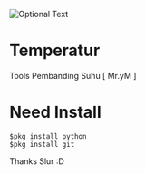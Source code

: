 ![Optional Text](../master/img/image.png)

# Temperatur
Tools Pembanding Suhu [ Mr.yM ]
# Need Install
```
$pkg install python
$pkg install git
```
Thanks Slur :D
